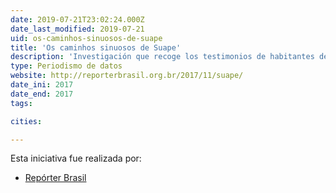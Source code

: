 ```yaml
---
date: 2019-07-21T23:02:24.000Z
date_last_modified: 2019-07-21
uid: os-caminhos-sinuosos-de-suape
title: 'Os caminhos sinuosos de Suape'
description: 'Investigación que recoge los testimonios de habitantes de comunidades tradicionales de Pernambuco en Brasil que denuncian la construcción de un complejo industrial gestionado por el gobierno por violaciones de derechos humanos, como amenazas y expulsiones; las acusaciones llegaron a la ONU.'
type: Periodismo de datos
website: http://reporterbrasil.org.br/2017/11/suape/
date_ini: 2017
date_end: 2017
tags:

cities: 

---
```


Esta iniciativa fue realizada por:

- [Repórter Brasil](/organizaciones/reporter-brasil)

